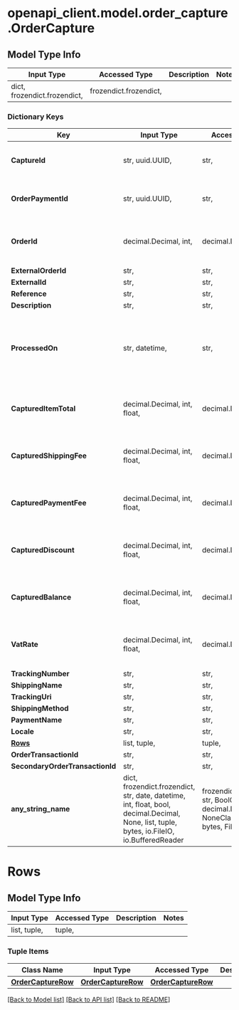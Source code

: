 # openapi_client.model.order_capture.OrderCapture

## Model Type Info
Input Type | Accessed Type | Description | Notes
------------ | ------------- | ------------- | -------------
dict, frozendict.frozendict,  | frozendict.frozendict,  |  | 

### Dictionary Keys
Key | Input Type | Accessed Type | Description | Notes
------------ | ------------- | ------------- | ------------- | -------------
**CaptureId** | str, uuid.UUID,  | str,  |  | [optional] value must be a uuid
**OrderPaymentId** | str, uuid.UUID,  | str,  |  | [optional] value must be a uuid
**OrderId** | decimal.Decimal, int,  | decimal.Decimal,  |  | [optional] value must be a 32 bit integer
**ExternalOrderId** | str,  | str,  |  | [optional] 
**ExternalId** | str,  | str,  |  | [optional] 
**Reference** | str,  | str,  |  | [optional] 
**Description** | str,  | str,  |  | [optional] 
**ProcessedOn** | str, datetime,  | str,  |  | [optional] value must conform to RFC-3339 date-time
**CapturedItemTotal** | decimal.Decimal, int, float,  | decimal.Decimal,  |  | [optional] value must be a 64 bit float
**CapturedShippingFee** | decimal.Decimal, int, float,  | decimal.Decimal,  |  | [optional] value must be a 64 bit float
**CapturedPaymentFee** | decimal.Decimal, int, float,  | decimal.Decimal,  |  | [optional] value must be a 64 bit float
**CapturedDiscount** | decimal.Decimal, int, float,  | decimal.Decimal,  |  | [optional] value must be a 64 bit float
**CapturedBalance** | decimal.Decimal, int, float,  | decimal.Decimal,  |  | [optional] value must be a 64 bit float
**VatRate** | decimal.Decimal, int, float,  | decimal.Decimal,  |  | [optional] value must be a 64 bit float
**TrackingNumber** | str,  | str,  |  | [optional] 
**ShippingName** | str,  | str,  |  | [optional] 
**TrackingUri** | str,  | str,  |  | [optional] 
**ShippingMethod** | str,  | str,  |  | [optional] 
**PaymentName** | str,  | str,  |  | [optional] 
**Locale** | str,  | str,  |  | [optional] 
**[Rows](#Rows)** | list, tuple,  | tuple,  |  | [optional] 
**OrderTransactionId** | str,  | str,  |  | [optional] 
**SecondaryOrderTransactionId** | str,  | str,  |  | [optional] 
**any_string_name** | dict, frozendict.frozendict, str, date, datetime, int, float, bool, decimal.Decimal, None, list, tuple, bytes, io.FileIO, io.BufferedReader | frozendict.frozendict, str, BoolClass, decimal.Decimal, NoneClass, tuple, bytes, FileIO | any string name can be used but the value must be the correct type | [optional]

# Rows

## Model Type Info
Input Type | Accessed Type | Description | Notes
------------ | ------------- | ------------- | -------------
list, tuple,  | tuple,  |  | 

### Tuple Items
Class Name | Input Type | Accessed Type | Description | Notes
------------- | ------------- | ------------- | ------------- | -------------
[**OrderCaptureRow**](OrderCaptureRow.md) | [**OrderCaptureRow**](OrderCaptureRow.md) | [**OrderCaptureRow**](OrderCaptureRow.md) |  | 

[[Back to Model list]](../../README.md#documentation-for-models) [[Back to API list]](../../README.md#documentation-for-api-endpoints) [[Back to README]](../../README.md)

